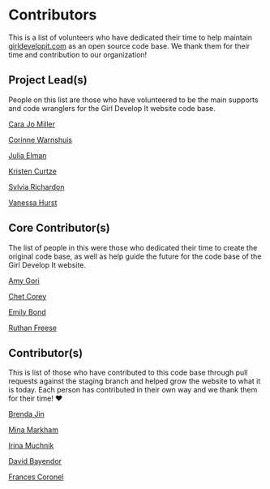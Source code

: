 # Contributors

This is a list of volunteers who have dedicated their time to help maintain [girldevelopit.com](http://girldevelopit.com) as an open source code base. We thank them for their time and contribution to our organization!

## Project Lead(s)

People on this list are those who have volunteered to be the main supports and code wranglers for the Girl Develop It website code base.

[Cara Jo Miller](https://github.com/Cara-Jo)

[Corinne Warnshuis](https://github.com/corinnepw)

[Julia Elman](https://github.com/juliaelman)

[Kristen Curtze](https://github.com/kstack7)

[Sylvia Richardon](https://github.com/roenok)

[Vanessa Hurst](https://github.com/DBNess)

## Core Contributor(s)

The list of people in this were those who dedicated their time to create the original code base, as well as help guide the future for the code base of the Girl Develop It website.

[Amy Gori](https://github.com/amygori)

[Chet Corey](https://github.com/chetcorey)

[Emily Bond](https://github.com/emmylucille)

[Ruthan Freese](https://github.com/therufs)

## Contributor(s)

This is list of those who have contributed to this code base through pull requests against the staging branch and helped grow the website to what it is today. Each person has contributed in their own way and we thank them for their time! :hearts:

[Brenda Jin](https://github.com/brendajin)

[Mina Markham](https://github.com/minamarkham)

[Irina Muchnik](https://github.com/imuchnik)

[David Bayendor](https://github.com/bayendor)

[Frances Coronel](https://github.com/fvcproductions)